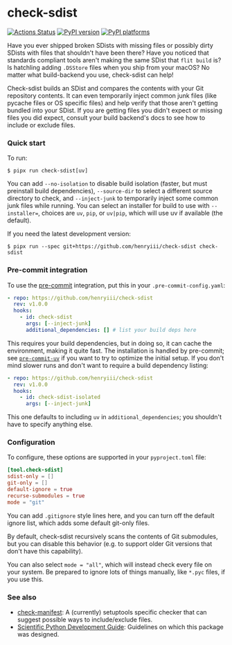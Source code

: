 # check-sdist

[![Actions Status][actions-badge]][actions-link]
[![PyPI version][pypi-version]][pypi-link]
[![PyPI platforms][pypi-platforms]][pypi-link]

<!-- prettier-ignore-start -->
[actions-badge]:            https://github.com/henryiii/check-sdist/workflows/CI/badge.svg
[actions-link]:             https://github.com/henryiii/check-sdist/actions
[pypi-link]:                https://pypi.org/project/check-sdist/
[pypi-platforms]:           https://img.shields.io/pypi/pyversions/check-sdist
[pypi-version]:             https://img.shields.io/pypi/v/check-sdist

<!-- prettier-ignore-end -->

Have you ever shipped broken SDists with missing files or possibly dirty SDists
with files that shouldn't have been there? Have you noticed that standards
compliant tools aren't making the same SDist that `flit build` is? Is hatchling
adding `.DSStore` files when you ship from your macOS? No matter what
build-backend you use, check-sdist can help!

Check-sdist builds an SDist and compares the contents with your Git repository
contents. It can even temporarily inject common junk files (like pycache files
or OS specific files) and help verify that those aren't getting bundled into
your SDist. If you are getting files you didn't expect or missing files you did
expect, consult your build backend's docs to see how to include or exclude
files.

### Quick start

To run:

```console
$ pipx run check-sdist[uv]
```

You can add `--no-isolation` to disable build isolation (faster, but must
preinstall build dependencies), `--source-dir` to select a different source
directory to check, and `--inject-junk` to temporarily inject some common junk
files while running. You can select an installer for build to use with
`--installer=`, choices are `uv`, `pip`, or `uv|pip`, which will use uv if
available (the default).

If you need the latest development version:

```console
$ pipx run --spec git+https://github.com/henryiii/check-sdist check-sdist
```

### Pre-commit integration

To use the [pre-commit](https://pre-commit.com) integration, put this in your
`.pre-commit-config.yaml`:

```yaml
- repo: https://github.com/henryiii/check-sdist
  rev: v1.0.0
  hooks:
    - id: check-sdist
      args: [--inject-junk]
      additional_dependencies: [] # list your build deps here
```

This requires your build dependencies, but in doing so, it can cache the
environment, making it quite fast. The installation is handled by pre-commit;
see [`pre-commit-uv`](https://pypi.org/p/pre-commit-uv) if you want to try to
optimize the initial setup. If you don't mind slower runs and don't want to
require a build dependency listing:

```yaml
- repo: https://github.com/henryiii/check-sdist
  rev: v1.0.0
  hooks:
    - id: check-sdist-isolated
      args: [--inject-junk]
```

This one defaults to including `uv` in `additional_dependencies`; you shouldn't
have to specify anything else.

### Configuration

To configure, these options are supported in your `pyproject.toml` file:

```toml
[tool.check-sdist]
sdist-only = []
git-only = []
default-ignore = true
recurse-submodules = true
mode = "git"
```

You can add `.gitignore` style lines here, and you can turn off the default
ignore list, which adds some default git-only files.

By default, check-sdist recursively scans the contents of Git submodules, but
you can disable this behavior (e.g. to support older Git versions that don't
have this capability).

You can also select `mode = "all"`, which will instead check every file on your
system. Be prepared to ignore lots of things manually, like `*.pyc` files, if
you use this.

### See also

- [check-manifest](https://github.com/mgedmin/check-manifest): A (currently)
  setuptools specific checker that can suggest possible ways to include/exclude
  files.
- [Scientific Python Development Guide](https://learn.scientific-python.org/development/):
  Guidelines on which this package was designed.
